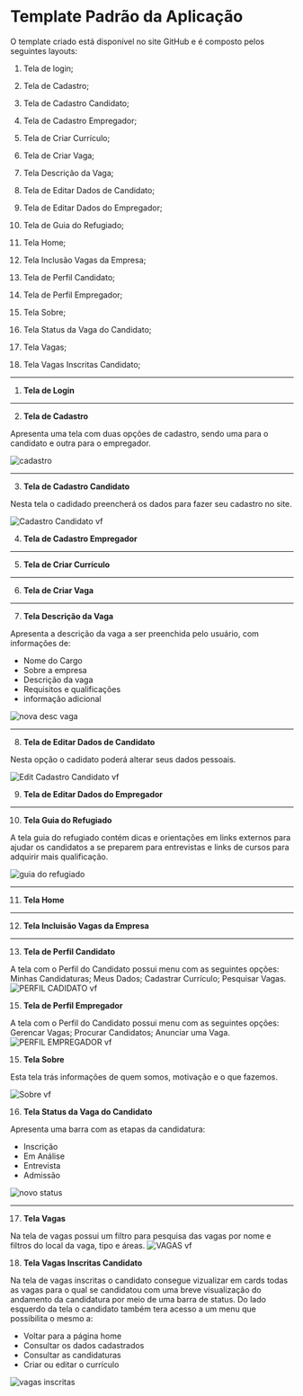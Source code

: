 # Template Padrão da Aplicação



O template criado está disponível no site GitHub e é composto pelos seguintes layouts:

1. Tela de login;  

2. Tela de Cadastro;

3. Tela de Cadastro Candidato; 

4. Tela de Cadastro Empregador;

5. Tela de Criar Currículo;

6. Tela de Criar Vaga;

7. Tela Descrição da Vaga; 

8. Tela de Editar Dados de Candidato;

9. Tela de Editar Dados do Empregador;

10. Tela de Guia do Refugiado; 

11. Tela Home;

12. Tela Inclusão Vagas da Empresa;

13. Tela de Perfil Candidato;
  
14. Tela de Perfil Empregador;
 
15. Tela Sobre;
 
16. Tela Status da Vaga do Candidato;
 
17. Tela Vagas;

18. Tela Vagas Inscritas Candidato;
<Hr>

1. **Tela de Login**

<Hr>

2. **Tela de Cadastro**

Apresenta uma tela com duas opções de cadastro, sendo uma para o candidato e outra para o empregador.
   
![cadastro](https://github.com/user-attachments/assets/924eda72-d426-4533-a9b2-a4e9703dcf3a)
   
<Hr>

3. **Tela de Cadastro Candidato**

Nesta tela o cadidado preencherá os dados para fazer seu cadastro no site.

![Cadastro Candidato vf](https://github.com/user-attachments/assets/f8f7c76d-82ae-46ce-b662-07144da33c0a)


4. **Tela de Cadastro Empregador**
<Hr>

5. **Tela de Criar Currículo**
<Hr>

6. **Tela de Criar Vaga**

<Hr>

7. **Tela Descrição da Vaga** 

Apresenta a descrição da vaga a ser preenchida pelo usuário, com informações de:

- Nome do Cargo
- Sobre a empresa
- Descrição da vaga
- Requisitos e qualificações
- informação adicional

![nova desc vaga](https://github.com/user-attachments/assets/f2a3c677-6179-463f-a8be-979fe6e8c5ad)

<Hr>

8. **Tela de Editar Dados de Candidato**

Nesta opção o cadidato poderá alterar seus dados pessoais.

![Edit Cadastro Candidato vf](https://github.com/user-attachments/assets/2f4f9105-841c-4c15-8cb1-bfc2c6798f65)

9. **Tela de Editar Dados do Empregador**
<Hr>

10. **Tela Guia do Refugiado**

A tela guia do refugiado contém dicas e orientações em links externos para ajudar os candidatos a se preparem para entrevistas e links de cursos para adquirir mais qualificação.

![guia do refugiado](https://github.com/user-attachments/assets/5ada4b02-6b2c-4575-8bcd-45040b18d7a6)
<Hr>

11. **Tela Home**
<Hr>

12. **Tela Incluisão Vagas da Empresa**
<Hr>

13. **Tela de Perfil Candidato**

A tela com o Perfil do Candidato possui menu com as seguintes opções: Minhas Candidaturas; Meus Dados; Cadastrar Currículo; Pesquisar Vagas.
![PERFIL CADIDATO vf](https://github.com/user-attachments/assets/65803e22-faf2-434b-ae4c-d25549902683)


15. **Tela de Perfil Empregador**

A tela com o Perfil do Candidato possui menu com as seguintes opções: Gerencar Vagas; Procurar Candidatos; Anunciar uma Vaga.
![PERFIL EMPREGADOR vf](https://github.com/user-attachments/assets/48c6c04d-f6fe-4636-b707-3597ef451858)


15. **Tela Sobre**

Esta tela trás informações de quem somos, motivação e o que fazemos.

![Sobre vf](https://github.com/user-attachments/assets/6167c37c-8322-4b3d-b761-b6979ab7db35)

16. **Tela Status da Vaga do Candidato**

Apresenta uma barra com as etapas da candidatura:
    
- Inscrição
- Em Análise
- Entrevista
- Admissão
      
![novo status](https://github.com/user-attachments/assets/3b3153d3-af08-4728-af9c-f0d100d505da)

<Hr>

17. **Tela Vagas**

Na tela de vagas possui um filtro para pesquisa das vagas por nome e filtros do local da vaga, tipo e áreas.
![VAGAS vf](https://github.com/user-attachments/assets/7f1cb2ed-6439-4729-811d-79bab50ddf57)


18. **Tela Vagas Inscritas Candidato**

Na tela de vagas inscritas o candidato consegue vizualizar em cards todas as vagas para o qual se candidatou com uma breve visualização do andamento da candidatura por meio de uma barra de status.
Do lado esquerdo da tela o candidato também tera acesso a um menu que possibilita o mesmo a:

- Voltar para a página home
- Consultar os dados cadastrados
- Consultar as candidaturas
- Criar ou editar o currículo

![vagas inscritas](https://github.com/user-attachments/assets/64670c8e-82af-44d0-a872-1c1e076e8a84)

                                 
